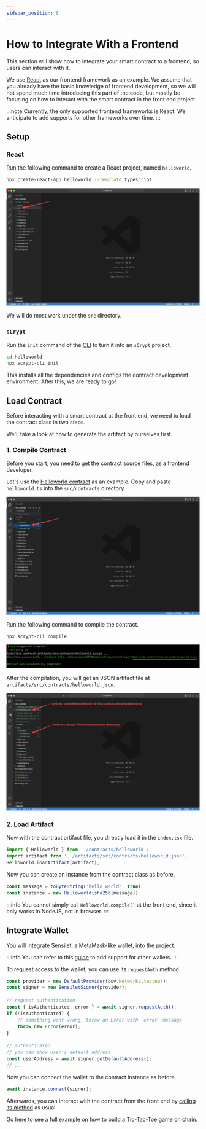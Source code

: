 ```yaml
---
sidebar_position: 8
---
```


# How to Integrate With a Frontend

This section will show how to integrate your smart contract to a frontend, so users can interact with it.

We use [React](https://reactjs.org/) as our frontend framework as an example. We assume that you already have the basic knowledge of frontend development, so we will not spend much time introducing this part of the code, but mostly be focusing on how to interact with the smart contract in the front end project.

:::note
Currently, the only supported frontend frameworks is React. We anticipate to add supports for other frameworks over time.
:::

## Setup

### React

Run the following command to create a React project, named `helloworld`.

```bash
npx create-react-app helloworld --template typescript
```

![](../../static/img/react-scaffold.png)

We will do most work under the `src` directory.

### `sCrypt`

Run the `init` command of the [CLI](../installation.md#the-scrypt-cli-tool) to turn it into an `sCrypt` project.

```bash
cd helloworld
npx scrypt-cli init
```

This installs all the dependencies and configs the contract development environment.
After this, we are ready to go!

## Load Contract

Before interacting with a smart contract at the front end, we need to load the contract class in two steps.


We'll take a look at how to generate the artifact by ourselves first.

### 1. Compile Contract

Before you start, you need to get the contract source files, as a frontend developer.

Let's use the [Helloworld contract](../tutorials/hello-world.md) as an example. Copy and paste `helloworld.ts` into the `src/contracts` directory.

![](../../static/img/copy-contract-source.png)

Run the following command to compile the contract.

```bash
npx scrypt-cli compile
```

![](../../static/img/scrypt-cli-compile.png)

After the compilation, you will get an JSON artifact file at `artifacts/src/contracts/helloworld.json`.

![](../../static/img/contract-artifacts.png)

### 2. Load Artifact

Now with the contract artifact file, you directly load it in the `index.tsx` file.

```ts
import { Helloworld } from './contracts/helloworld';
import artifact from '../artifacts/src/contracts/helloworld.json';
Helloworld.loadArtifact(artifact);
```

Now you can create an instance from the contract class as before.
```ts
const message = toByteString('hello world', true)
const instance = new Helloworld(sha256(message))
```

:::info
You cannot simply call `Helloworld.compile()` at the front end, since it only works in NodeJS, not in browser.
:::

## Integrate Wallet

You will integrate [Sensilet](https://sensilet.com/), a MetaMask-like wallet, into the project.

:::info
You can refer to this [guide](../advanced/how-to-add-a-signer.md) to add support for other wallets.
:::

To request access to the wallet, you can use its `requestAuth` method. 

```ts
const provider = new DefaultProvider(bsv.Networks.testnet);
const signer = new SensiletSigner(provider);

// request authentication
const { isAuthenticated, error } = await signer.requestAuth();
if (!isAuthenticated) {
    // something went wrong, throw an Error with `error` message
    throw new Error(error);
}

// authenticated
// you can show user's default address
const userAddress = await signer.getDefaultAddress();
// ...
```

Now you can connect the wallet to the contract instance as before.
```ts
await instance.connect(signer);
```

Afterwards, you can interact with the contract from the front end by [calling its method](../how-to-deploy-and-call-a-contract/how-to-deploy-and-call-a-contract.md#contract-call) as usual.

Go [here](https://learn.scrypt.io) to see a full example on how to build a Tic-Tac-Toe game on chain.
